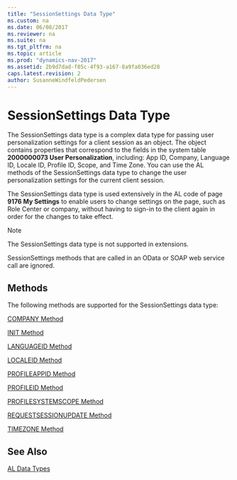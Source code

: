 ```yaml
---
title: "SessionSettings Data Type"
ms.custom: na
ms.date: 06/08/2017
ms.reviewer: na
ms.suite: na
ms.tgt_pltfrm: na
ms.topic: article
ms.prod: "dynamics-nav-2017"
ms.assetid: 2b9d7dad-f05c-4f93-a167-8a9fa036ed28
caps.latest.revision: 2
author: SusanneWindfeldPedersen
---
```

# SessionSettings Data Type
The SessionSettings data type is a complex data type for passing user personalization settings for a client session as an object. The object contains properties that correspond to the fields in the system table **2000000073 User Personalization**, including: App ID, Company, Language ID, Locale ID, Profile ID, Scope, and Time Zone. You can use the AL methods of the SessionSettings data type to change the user personalization settings for the current client session.

The SessionSettings data type is used extensively in the AL code of page **9176 My Settings** to enable users to change settings on the page, such as Role Center or company, without having to sign-in to the client again in order for the changes to take effect. 

> [!NOTE]  
> The SessionSettings data type is not supported in extensions.
>
> SessionSettings methods that are called in an OData or SOAP web service call are ignored.

## Methods
The following methods are supported for the SessionSettings data type:

[COMPANY Method](../methods/devenv-company-method-sessionsettings.md)

[INIT Method](../methods/devenv-init-method-sessionsettings.md)

[LANGUAGEID Method](../methods/devenv-languageid-method-sessionsettings.md)

[LOCALEID Method](../methods/devenv-localeid-method-sessionsettings.md)

[PROFILEAPPID Method](../methods/devenv-profileappid-method-sessionsettings.md)

[PROFILEID Method](../methods/devenv-profileid-method-sessionsettings.md)

[PROFILESYSTEMSCOPE Method](../methods/devenv-profilesystemscope-method-sessionsettings.md)

[REQUESTSESSIONUPDATE Method](../methods/devenv-requestsessionupdate-method.md)   

[TIMEZONE Method](../methods/devenv-timezone-method-sessionsettings.md)

## See Also  
[AL Data Types](devenv-al-data-types.md)  